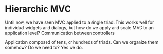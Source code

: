 # Hierarchic MVC

Until now, we have seen MVC applied to a single triad. This works well for
individual widgets and dialogs, but how do we apply and scale MVC to an
application level?  Communication between controllers

Application composed of tens, or hundreds of triads. Can we organize them 
somehow? Do we need to? Yes we do.



